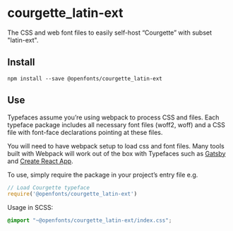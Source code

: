 
# courgette_latin-ext

The CSS and web font files to easily self-host “Courgette” with subset "latin-ext".

## Install

`npm install --save @openfonts/courgette_latin-ext`

## Use

Typefaces assume you’re using webpack to process CSS and files. Each typeface
package includes all necessary font files (woff2, woff) and a CSS file with
font-face declarations pointing at these files.

You will need to have webpack setup to load css and font files. Many tools built
with Webpack will work out of the box with Typefaces such as [Gatsby](https://github.com/gatsbyjs/gatsby)
and [Create React App](https://github.com/facebookincubator/create-react-app).

To use, simply require the package in your project’s entry file e.g.

```javascript
// Load Courgette typeface
require('@openfonts/courgette_latin-ext')
```

Usage in SCSS:
```scss
@import "~@openfonts/courgette_latin-ext/index.css";
```
